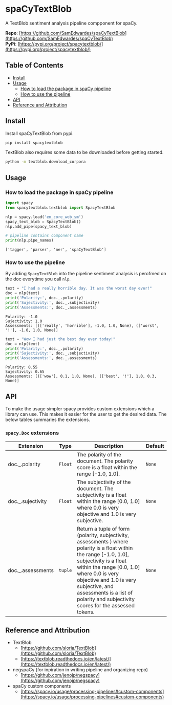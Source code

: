 # spaCyTextBlob

A TextBlob sentiment analysis pipeline compponent for spaCy.

**Repo**: [https://github.com/SamEdwardes/spaCyTextBlob](https://github.com/SamEdwardes/spaCyTextBlob)<br>
**PyPi**: [https://pypi.org/project/spacytextblob/](https://pypi.org/project/spacytextblob/)

## Table of Contents

- [Install](#install)
- [Usage](#usage)
    - [How to load the package in spaCy pipeline](#how-to-load-the-package-in-spaCy-pipeline)
    - [How to use the pipeline](#how-to-use-the-pipeline)
- [API](#api)
- [Reference and Attribution](#reference-and-attribution)

## Install

Install spaCyTextBlob from pypi.

```bash
pip install spacytextblob
```

TextBlob also requires some data to be downloaded before getting started.

```bash
python -m textblob.download_corpora
```

## Usage

### How to load the package in spaCy pipeline


```python
import spacy
from spacytextblob.textblob import SpacyTextBlob

nlp = spacy.load('en_core_web_sm')
spacy_text_blob = SpacyTextBlob()
nlp.add_pipe(spacy_text_blob)

# pipeline contains component name
print(nlp.pipe_names) 

```

    ['tagger', 'parser', 'ner', 'spaCyTextBlob']
    

### How to use the pipeline

By adding `SpacyTextBlob` into the pipeline sentiment analysis is perofmed on the doc everytime you call `nlp`.


```python
text = "I had a really horrible day. It was the worst day ever!"
doc = nlp(text)
print('Polarity:', doc._.polarity)
print('Sujectivity:', doc._.subjectivity)
print('Assessments:', doc._.assessments)
```

    Polarity: -1.0
    Sujectivity: 1.0
    Assessments: [(['really', 'horrible'], -1.0, 1.0, None), (['worst', '!'], -1.0, 1.0, None)]
    


```python
text = "Wow I had just the best day ever today!"
doc = nlp(text)
print('Polarity:', doc._.polarity)
print('Sujectivity:', doc._.subjectivity)
print('Assessments:', doc._.assessments)
```

    Polarity: 0.55
    Sujectivity: 0.65
    Assessments: [(['wow'], 0.1, 1.0, None), (['best', '!'], 1.0, 0.3, None)]
    

## API

To make the usage simpler spacy provides custom extensions which a library can use. This makes it easier for the user to get the desired data. The below tables summaries the extensions.

### `spacy.Doc` extensions


| Extension | Type | Description | Default |
|-----------|------|-------------|---------|
| doc._.polarity | `Float` | The polarity of the document. The polarity score is a float within the range [-1.0, 1.0]. | `None` |
| doc._.sujectivity | `Float` | The subjectivity of the document. The subjectivity is a float within the range [0.0, 1.0] where 0.0 is very objective and 1.0 is very subjective. | `None` |
| doc._.assessments | `tuple` | Return a tuple of form (polarity, subjectivity, assessments ) where polarity is a float within the range [-1.0, 1.0], subjectivity is a float within the range [0.0, 1.0] where 0.0 is very objective and 1.0 is very subjective, and assessments is a list of polarity and subjectivity scores for the assessed tokens. | `None` |




## Reference and Attribution

- TextBlob
    - [https://github.com/sloria/TextBlob](https://github.com/sloria/TextBlob)
    - [https://textblob.readthedocs.io/en/latest/](https://textblob.readthedocs.io/en/latest/)
- negspaCy (for inpiration in writing pipeline and organizing repo)
    - [https://github.com/jenojp/negspacy](https://github.com/jenojp/negspacy)
- spaCy custom components
    - [https://spacy.io/usage/processing-pipelines#custom-components](https://spacy.io/usage/processing-pipelines#custom-components)
